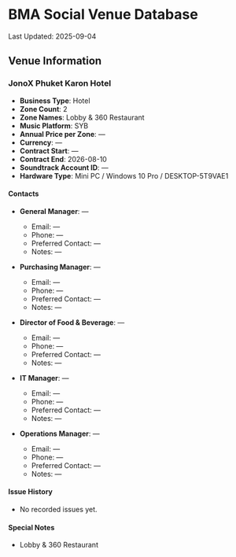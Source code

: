 # BMA Social Venue Database

Last Updated: 2025-09-04

## Venue Information

### JonoX Phuket Karon Hotel
- **Business Type**: Hotel
- **Zone Count**: 2
- **Zone Names**: Lobby & 360 Restaurant
- **Music Platform**: SYB
- **Annual Price per Zone**: —
- **Currency**: —
- **Contract Start**: —
- **Contract End**: 2026-08-10
- **Soundtrack Account ID**: —
- **Hardware Type**: Mini PC / Windows 10 Pro / DESKTOP-5T9VAE1

#### Contacts
- **General Manager**: —
  - Email: —
  - Phone: —
  - Preferred Contact: —
  - Notes: —

- **Purchasing Manager**: —
  - Email: —
  - Phone: —
  - Preferred Contact: —
  - Notes: —

- **Director of Food & Beverage**: —
  - Email: —
  - Phone: —
  - Preferred Contact: —
  - Notes: —

- **IT Manager**: —
  - Email: —
  - Phone: —
  - Preferred Contact: —
  - Notes: —

- **Operations Manager**: —
  - Email: —
  - Phone: —
  - Preferred Contact: —
  - Notes: —

#### Issue History
- No recorded issues yet.

#### Special Notes
- Lobby & 360 Restaurant
